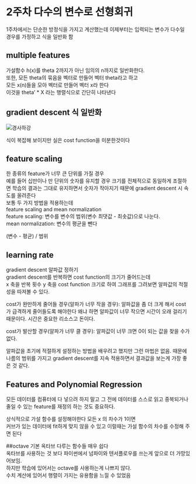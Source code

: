 # 2주차 다수의 변수로 선형회귀
1주차에서는 단순한 방정식을 가지고 계산했는데 이제부터는 입력되는 변수가 다수일 경우를 가정하고 식을 일반화 함
## multiple features
가설함수 h(x)를 theta 2까지가 아닌 임의의 n까지로 일반화한다.  
또한, 모든 theta의 묶음을 벡터로 만들어 벡터 theta라고 하고  
모든 x(n)들을 모아 벡터로 만들어 벡터 x라 한다  
이것을 theta’ * X 라는 행렬식으로 간단히 나타낸다

## gradient descent 식 일반화
![경사하강](https://d3c33hcgiwev3.cloudfront.net/imageAssetProxy.v1/MYm8uqafEeaZoQ7hPZtKqg_c974c2e2953662e9578b38c7b04591ed_Screenshot-2016-11-09-09.07.04.png?expiry=1494460800000&hmac=ma8Z5OzB_FCo_pk0XQZua8Zd00a2hILiapbF2wpUjq4)

식이 복잡해 보이지만 실은 cost function을 미분한것이다

## feature scaling
한 종류의 feature가 너무 큰 단위를 가질 경우  
예를 들어 십만이나 만 단위의 숫자를 유지할 경우 크기를 전체적으로 동일하게 조절하면 학습의 결과는 그대로 유지하면서 숫자가 작아지기 때문에 gradient descent 시 속도를 올려준다  
보통 두 가지 방법을 적용하는데  
feature scaling and mean normalization  
feature scaling: 변수를 변수의 범위(변수 최댓값 - 최솟값)으로 나눈다.  
mean normalization: 변수의 평균을 뺀다

(변수 - 평균) / 범위

## learning rate
gradient descent 알파값 정하기  
gradient descent를 반복하면 cost function의 크기가 줄어드는데  
x 축을 반복 횟수 y 축을 cost function 크기로 하여 그래프를 그려보면 알파값의 적절성을 따져볼 수 있다.  

cost가 완만하게 줄어들 경우(알파가 너무 작을 경우): 알파값을 좀 더 크게 해서 cost가 급격하게 줄어들도록 해야한다 왜냐 하면 알파값이 너무 작으면 시간이 오래 걸리기 때문이다. 시간은 중요한 리소스고 돈이다.  

cost가 발산할 경우(알파가 너무 클 경우): 알파값이 너무 크면 0이 되는 값을 찾을 수가 없다.
  
알파값을 초기에 적절하게 설정하는 방법을 배우려고 했지만 그런 마법은 없음. 때문에 나름의 범위를 가지고 gradient descent를 지속 적용하면서 결과값을 보는게 가장 좋은 것 같다.

## Features and Polynomial Regression
모든 데이터를 컴퓨터에 다 넣으려 하지 말고 그 전에 데이터를 스스로 읽고 중복되거나 줄일 수 있는 feature를 재정의 하는 것도 중요하다.  
  
상식적으로 가설 함수를 설정해야한다 모든 x 의 차수가 1이면  
커브가 있는 데이터에 fit하게 맞지 않을 수 있고 이럴때는 가설 함수의
차수를 수정해 주면 된다

##octave
기본 옥타브 다루는 함수들 매우 쉽다  
옥타브를 사용하는 것 보다 파이썬에서 넘파이와 텐서플로우를 쓰는게 앞으로 더 가망있어보임.  
하지만 학습에 있어서는 octave를 사용하는게 나쁘지 않다.  
수치 계산에 있어서 행렬이 가지는 유용함을 느낄 수 있었음